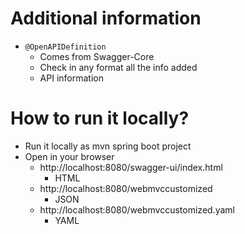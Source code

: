 # Additional information
* `@OpenAPIDefinition`
  * Comes from Swagger-Core
  * Check in any format all the info added
  * API information


# How to run it locally?
* Run it locally as mvn spring boot project
* Open in your browser
  * http://localhost:8080/swagger-ui/index.html
    * HTML
  * http://localhost:8080/webmvccustomized
    * JSON 
  * http://localhost:8080/webmvccustomized.yaml
    * YAML
